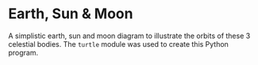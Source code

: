 # Earth, Sun & Moon

A simplistic earth, sun and moon diagram to illustrate the orbits of these 3 celestial bodies. The `turtle` module was used to create this Python program.
